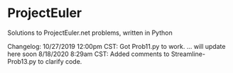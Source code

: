 # ProjectEuler
Solutions to ProjectEuler.net problems, written in Python

Changelog:
  10/27/2019 12:00pm CST: Got Prob11.py to work.
  ... will update here soon
  8/18/2020 8:29am CST: Added comments to Streamline-Prob13.py to clarify code.
